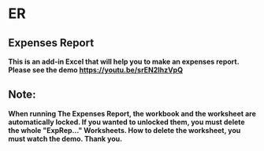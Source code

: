 # ER
## Expenses Report
**This is an add-in Excel that will help you to make an expenses report. 
Please see the demo https://youtu.be/srEN2IhzVpQ**

## Note:
**When running The Expenses Report, the workbook and the worksheet are  automatically locked. If you wanted to unlocked them, you must delete the 
whole "ExpRep..." Worksheets. 
How to delete the worksheet, you must watch the demo. Thank you.**
